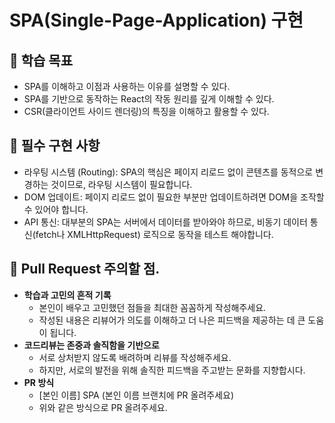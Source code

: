 # SPA(Single-Page-Application) 구현
## 🚀 학습 목표

- SPA를 이해하고 이점과 사용하는 이유를 설명할 수 있다.
- SPA를 기반으로 동작하는 React의 작동 원리를 깊게 이해할 수 있다.
- CSR(클라이언트 사이드 렌더링)의 특징을 이해하고 활용할 수 있다.

## 🤖 필수 구현 사항

- 라우팅 시스템 (Routing): SPA의 핵심은 페이지 리로드 없이 콘텐츠를 동적으로 변경하는 것이므로, 라우팅 시스템이 필요합니다.
- DOM 업데이트: 페이지 리로드 없이 필요한 부분만 업데이트하려면 DOM을 조작할 수 있어야 합니다.
- API 통신: 대부분의 SPA는 서버에서 데이터를 받아와야 하므로, 비동기 데이터 통신(fetch나 XMLHttpRequest) 로직으로 동작을 테스트 해야합니다.

## 📝 Pull Request 주의할 점.

- **학습과 고민의 흔적 기록**
  - 본인이 배우고 고민했던 점들을 최대한 꼼꼼하게 작성해주세요.
  - 작성된 내용은 리뷰어가 의도를 이해하고 더 나은 피드백을 제공하는 데 큰 도움이 됩니다.
- **코드리뷰는 존중과 솔직함을 기반으로**
  - 서로 상처받지 않도록 배려하며 리뷰를 작성해주세요.
  - 하지만, 서로의 발전을 위해 솔직한 피드백을 주고받는 문화를 지향합시다.
- **PR 방식**
  - [본인 이름] SPA (본인 이름 브랜치에 PR 올려주세요)
  - 위와 같은 방식으로 PR 올려주세요.